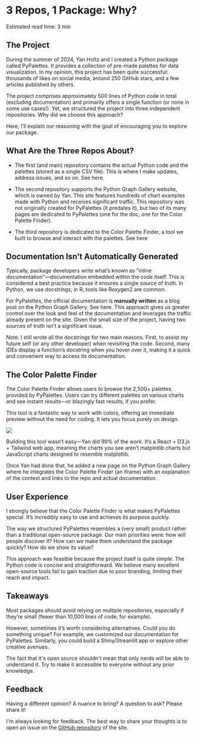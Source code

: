# 3 Repos, 1 Package: Why?

<div class="read-time">

Estimated read time: 3 min

</div>

## The Project

During the summer of 2024, Yan Holtz and I created a Python package called PyPalettes. It provides a collection of pre-made palettes for data visualization. In my opinion, this project has been quite successful: thousands of likes on social media, around 250 GitHub stars, and a few articles published by others.

The project comprises approximately 500 lines of Python code in total (excluding documentation) and primarily offers a single function (or none in some use cases!). Yet, we structured the project into three independent repositories. Why did we choose this approach?

Here, I’ll explain our reasoning with the goal of encouraging you to explore our package.

## What Are the Three Repos About?

- The first (and main) repository contains the actual Python code and the palettes (stored as a single CSV file). This is where I make updates, address issues, and so on. See here.

- The second repository supports the Python Graph Gallery website, which is owned by Yan. This site features hundreds of chart examples made with Python and receives significant traffic. This repository was not originally created for PyPalettes (it predates it), but two of its many pages are dedicated to PyPalettes (one for the doc, one for the Color Palette Finder).

- The third repository is dedicated to the Color Palette Finder, a tool we built to browse and interact with the palettes. See here

## Documentation Isn’t Automatically Generated

Typically, package developers write what’s known as "inline documentation"—documentation embedded within the code itself. This is considered a best practice because it ensures a single source of truth. In Python, we use docstrings; in R, tools like Roxygen2 are common.

For PyPalettes, the official documentation is **manually written** as a blog post on the Python Graph Gallery. See here. This approach gives us greater control over the look and feel of the documentation and leverages the traffic already present on the site. Given the small size of the project, having two sources of truth isn’t a significant issue.

Note: I still wrote all the docstrings for two main reasons. First, to assist my future self (or any other developer) when revisiting the code. Second, many IDEs display a function’s docstring when you hover over it, making it a quick and convenient way to access its documentation.

## The Color Palette Finder

The Color Palette Finder allows users to browse the 2,500+ palettes provided by PyPalettes. Users can try different palettes on various charts and see instant results—or blazingly fast results, if you prefer.

This tool is a fantastic way to work with colors, offering an immediate preview without the need for coding. It lets you focus purely on design.

![](../img/pypalettes.gif)

Building this tool wasn’t easy—Yan did 99% of the work. It’s a React + D3.js + Tailwind web app, meaning the charts you see aren’t matplotlib charts but JavaScript charts designed to resemble matplotlib.

Once Yan had done that, he added a new page on the Python Graph Gallery where he integrates the Color Palette Finder (an iframe) with an explanation of the context and links to the repo and actual documentation.

## User Experience

I strongly believe that the Color Palette Finder is what makes PyPalettes special. It’s incredibly easy to use and achieves its purpose quickly.

The way we structured PyPalettes resembles a (very small) product rather than a traditional open-source package. Our main priorities were: how will people discover it? How can we make them understand the package quickly? How do we show its value?

This approach was feasible because the project itself is quite simple. The Python code is concise and straightforward. We believe many excellent open-source tools fail to gain traction due to poor branding, limiting their reach and impact.

## Takeaways

Most packages should avoid relying on multiple repositories, especially if they’re small (fewer than 10,000 lines of code, for example).

However, sometimes it’s worth considering alternatives. Could you do something unique? For example, we customized our documentation for PyPalettes. Similarly, you could build a Shiny/Streamlit app or explore other creative avenues.

The fact that it's open source shouldn't mean that only nerds will be able to understand it. Try to make it accessible to everyone without any prior knowledge.

## Feedback

Having a different opinion? A nuance to bring? A question to ask? Please share it!

I'm always looking for feedback. The best way to share your thoughts is to open an issue on the [GitHub repository](https://github.com/JosephBARBIERDARNAL/barbierjoseph.com/issues) of the site.
